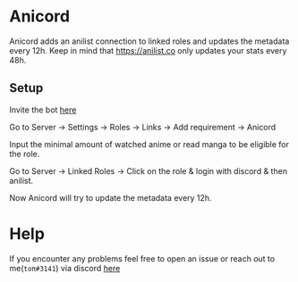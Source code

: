 # Anicord
Anicord adds an anilist connection to linked roles and updates the metadata every 12h. Keep in mind that https://anilist.co only updates your stats every 48h.

## Setup

Invite the bot [here](https://discord.com/api/oauth2/authorize?client_id=1062741787992658070&scope=bot%20applications.commands)

Go to Server -> Settings -> Roles -> Links -> Add requirement -> Anicord

Input the minimal amount of watched anime or read manga to be eligible for the role.

Go to Server -> Linked Roles -> Click on the role & login with discord & then anilist.

Now Anicord will try to update the metadata every 12h.

# Help
If you encounter any problems feel free to open an issue or reach out to me(`toπ#3141`) via discord [here](https://discord.gg/RKM92xXu4Y)
